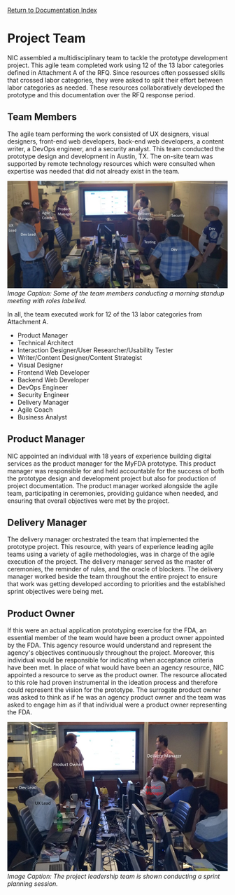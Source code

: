 [Return to Documentation Index](README.md)

Project Team
============

NIC assembled a multidisciplinary team to tackle the prototype development project.  This agile team 
completed work using 12 of the 13 labor categories defined in Attachment A of the RFQ.  Since resources 
often possessed skills that crossed labor categories, they were asked to split their effort between labor 
categories as needed.  These resources collaboratively developed the prototype and this documentation over 
the RFQ response period.

Team Members
------------

The agile team performing the work consisted of UX designers, visual designers, front-end web developers, 
back-end web developers, a content writer, a DevOps engineer, and a security analyst.  This team conducted 
the prototype design and development in Austin, TX.  The on-site team was supported by remote technology 
resources which were consulted when expertise was needed that did not already exist in the team.

![Some of the team members conducting a morning standup meeting with roles labelled.](Project%20Team/evidence_multidiscipline.jpg)
*Image Caption: Some of the team members conducting a morning standup meeting with roles labelled.*

In all, the team executed work for 12 of the 13 labor categories from Attachment A.

* Product Manager
* Technical Architect
* Interaction Designer/User Researcher/Usability Tester
* Writer/Content Designer/Content Strategist
* Visual Designer
* Frontend Web Developer
* Backend Web Developer
* DevOps Engineer
* Security Engineer
* Delivery Manager
* Agile Coach
* Business Analyst

Product Manager
---------------

NIC appointed an individual with 18 years of experience building digital services as the product manager for the MyFDA prototype.  This product manager was responsible for and held 
accountable for the success of both the prototype design and development project but also for production of 
project documentation.  The product manager worked alongside the agile team, participating in ceremonies, 
providing guidance when needed, and ensuring that overall objectives were met by the project.

Delivery Manager
----------------

The delivery manager orchestrated the team that implemented the prototype project.  This resource, with 
years of experience leading agile teams using a variety of agile methodologies, was in charge of the agile 
execution of the project.  The delivery manager served as the master of ceremonies, the reminder of rules, 
and the oracle of blockers.  The delivery manager worked beside the team throughout the entire project to 
ensure that work was getting developed according to priorities and the established sprint objectives were 
being met.

Product Owner
-------------

If this were an actual application prototyping exercise for the FDA, an essential member of the team would 
have been a product owner appointed by the FDA.  This agency resource would understand and represent the 
agency's objectives continuously throughout the project.  Moreover, this individual would be responsible for 
indicating when acceptance criteria have been met.  In place of what would have been an agency resource, NIC 
appointed a resource to serve as the product owner.  The resource allocated to this role had proven 
instrumental in the ideation process and therefore could represent the vision for the prototype.  The 
surrogate product owner was asked to think as if he was an agency product owner and the team was asked to 
engage him as if that individual were a product owner representing the FDA.

![The project leadership team is shown conducting a sprint planning session.](Project%20Team/leadership_evidence.jpg)
*Image Caption: The project leadership team is shown conducting a sprint planning session.*
